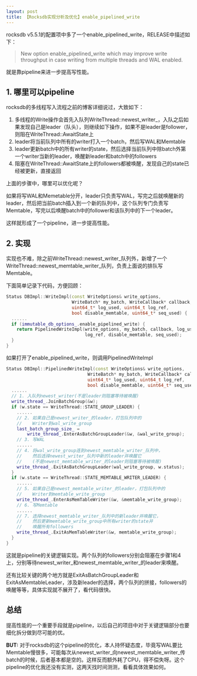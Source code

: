 ```yaml
---
layout: post
title: 【Rocksdb实现分析及优化】enable_pipelined_write
---
```


rocksdb v5.5.1的配置项中多了一个enable_pipelined_write，RELEASE中描述如下：

> New option enable_pipelined_write which may improve write throughput in case writing from multiple threads and WAL enabled.

就是靠pipeline来进一步提高写性能。



## 1. 哪里可以pipeline

rocksdb的多线程写入流程之前的博客详细说过，大致如下：

1. 多线程的Write操作会首先入队列WriteThread::newest_writer_，入队之后如果发现自己是leader（队头），则继续如下操作，如果不是leader是follower，则阻在WriteThread::AwaitState上
2. leader将当前队列中所有的writer打入一个batch，然后写WAL和Memtable
3. leader更新batch中的所有writer的state，然后选择当前队列中除batch外第一个writer当新的leader，唤醒新leader和batch中的followers
4. 阻塞在WriteThread::AwaitState上的followers都被唤醒，发现自己的state已经被更新，直接返回



上面的步骤中，哪里可以优化呢？

如果将写WAL和Memetable分开，leader只负责写WAL，写完之后就唤醒新的leader，然后把当前batch插入到一个新的队列中，这个队列专门负责写Memtable，写完以后唤醒batch中的follower和该队列中的下一个leader。

这样就形成了一个pipeline，进一步提高性能。



## 2. 实现

实现也不难，除之前WriteThread::newest\_writer\_队列外，新增了一个WriteThread::newest\_memtable\_writer\_队列，负责上面说的排队写Memtable。

下面简单记录下代码，方便回顾：

```cpp
Status DBImpl::WriteImpl(const WriteOptions& write_options,
                         WriteBatch* my_batch, WriteCallback* callback,
                         uint64_t* log_used, uint64_t log_ref,
                         bool disable_memtable, uint64_t* seq_used) {
  ......
  if (immutable_db_options_.enable_pipelined_write) {
    return PipelinedWriteImpl(write_options, my_batch, callback, log_used,
                              log_ref, disable_memtable, seq_used);
  }
}
```

如果打开了enable_pipelined_write，则调用PipelinedWriteImpl

```cpp
Status DBImpl::PipelinedWriteImpl(const WriteOptions& write_options,
                               WriteBatch* my_batch, WriteCallback* callback,
                               uint64_t* log_used, uint64_t log_ref,
                               bool disable_memtable, uint64_t* seq_used) {
  ......
  // 1. 入队列newest_writer(不是leader则阻塞等待被唤醒)
  write_thread_.JoinBatchGroup(&w);
  if (w.state == WriteThread::STATE_GROUP_LEADER) {
    ......
    // 2. 如果自己是newest_writer_的leader，打包队列中的
    //    Writer到wal_write_group
    last_batch_group_size_ =
        write_thread_.EnterAsBatchGroupLeader(&w, &wal_write_group);
    // 3. 写WAL
    ......
    // 4. 将wal_write_group连到newest_memtable_writer_队列中，
    //    然后选择newest_writer_队列中新的leader并唤醒它
    //    (不是newest_memtable_writer_的leader则阻塞等待被唤醒)
    write_thread_.ExitAsBatchGroupLeader(wal_write_group, w.status);
  }
  if (w.state == WriteThread::STATE_MEMTABLE_WRITER_LEADER) {
    ......
    // 5. 如果自己是newest_memtable_writer_的leader，打包队列中的
    //    Writer到memtable_write_group
    write_thread_.EnterAsMemTableWriter(&w, &memtable_write_group);
    // 6. 写Memtable
    ......
    // 7. 选择newest_memtable_writer_队列中的新leader并唤醒它，
    //    然后更新memtable_write_group中所有writer的state并
    //    唤醒所有followers
    write_thread_.ExitAsMemTableWriter(&w, memtable_write_group);
  }
}
```

这就是pipeline的关键逻辑实现。两个队列的followers分别会阻塞在步骤1和4上，分别等待newest\_writer\_和newest\_memtable\_writer\_的leader来唤醒。

还有比较关键的两个地方就是ExitAsBatchGroupLeader和ExitAsMemtableLeader，涉及新leader的选择，两个队列的拼接，followers的唤醒等等，具体实现就不展开了，看代码很快。



## 总结

提高性能的一个重要手段就是pipeline，以后自己的项目中对于关键逻辑部分也要细化拆分做到尽可能的优。

**BUT:** 对于rocksdb的这个pipeline的优化，本人持怀疑态度，毕竟写WAL要比Memtable慢很多，可能每次从newest\_writer\_向newest\_memtable\_writer\_传batch的时候，后者基本都是空的。这样反而额外耗了CPU，得不偿失呀。这个pipeline的优化我还没有实测，这两天找时间测测，看看具体效果如何。
